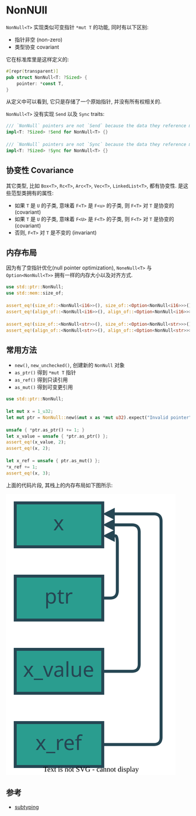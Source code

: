
# NonNUll

`NonNull<T>` 实现类似可变指针 `*mut T` 的功能, 同时有以下区别:
- 指针非空 (non-zero)
- 类型协变 covariant

它在标准库里是这样定义的:
```rust
#[repr(transparent)]
pub struct NonNull<T: ?Sized> {
    pointer: *const T,
}
```

从定义中可以看到, 它只是存储了一个原始指针, 并没有所有权相关的.

`NonNull<T>` 没有实现 `Send` 以及 `Sync` traits:
```rust
/// `NonNull` pointers are not `Send` because the data they reference may be aliased.
impl<T: ?Sized> !Send for NonNull<T> {}

/// `NonNull` pointers are not `Sync` because the data they reference may be aliased.
impl<T: ?Sized> !Sync for NonNull<T> {}
```

## 协变性 Covariance
其它类型, 比如 `Box<T>`, `Rc<T>`, `Arc<T>`, `Vec<T>`, `LinkedList<T>`, 都有协变性.
是这些范型类拥有的属性:
- 如果 `T` 是 `U` 的子类, 意味着 `F<T>` 是 `F<u>` 的子类, 则 `F<T>` 对 `T` 是协变的 (covariant)
- 如果 `T` 是 `U` 的子类, 意味着 `F<U>` 是 `F<T>` 的子类, 则 `F<T>` 对 `T` 是协变的 (covariant)
- 否则, `F<T>` 对 `T` 是不变的 (invariant)

## 内存布局
因为有了空指针优化(null pointer optimization), 
`NoneNull<T>` 与 `Option<NonNull<T>>` 拥有一样的内存大小以及对齐方式.

```rust
use std::ptr::NonNull;
use std::mem::size_of;

assert_eq!(size_of::<NonNull<i16>>(), size_of::<Option<NonNull<i16>>>());
assert_eq!(align_of::<NonNull<i16>>(), align_of::<Option<NonNull<i16>>>());

assert_eq!(size_of::<NonNull<str>>(), size_of::<Option<NonNull<str>>>());
assert_eq!(align_of::<NonNull<str>>(), align_of::<Option<NonNull<str>>>());
```

## 常用方法

- `new()`, `new_unchecked()`, 创建新的 `NonNull` 对象
- `as_ptr()` 得到 `*mut T` 指针
- `as_ref()` 得到只读引用
- `as_mut()` 得到可变更引用

```rust
use std::ptr::NonNull;

let mut x = 1_u32;
let mut ptr = NonNull::new(&mut x as *mut u32).expect("Invalid pointer");

unsafe { *ptr.as_ptr() += 1; }
let x_value = unsafe { *ptr.as_ptr() };
assert_eq!(x_value, 2);
assert_eq!(x, 2);

let x_ref = unsafe { ptr.as_mut() };
*x_ref += 1;
assert_eq!(x, 3);
```

上面的代码片段, 其栈上的内存布局如下图所示:

![NonNull Memory](./NonNull.svg)

## 参考
- [subtyping](https://doc.rust-lang.org/reference/subtyping.html#variance)